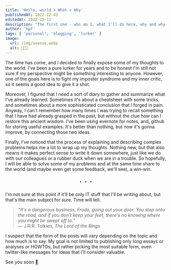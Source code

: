 ```yaml
---
title: 'Hello, world × What × Why'
publishedAt: 2022-12-03
editedAt: 2022-12-11
description: "The first one - who am I, what I'll do here, why and why so late"
author: 'kpf'
tags: [ 'personal', 'blogging', 'lurker' ]
image:
  url: /img/avenue.webp
  alt: 🧳🧳🧳
---
```


The time has come, and I decided to finally expose some of my thoughts to the world. I've been a pure lurker for years and to be honest I'm still not sure if my
perspective might be something interesting to anyone. However, one of the goals here is to fight my imposter syndrome and my inner critic, so it seems a good
idea to give it a shot.

Moreover, I figured that I need a sort of diary to gather and summarize what I've already learned. Sometimes it's about a cheatsheet with some tricks, and
sometimes about a more sophisticated conclusion that I forged in pain. Anyway, I can't remember how many times I was trying to recall something that I have had
already grasped in the past, but without the clue how can I restore this ancient wisdom. I've been using evernote for notes, and, github for storing useful
examples. It's better than nothing, but now it's gonna improve, by connecting those two ideas.

Finally, I've noticed that the process of explaining and describing complex problems helps me a lot to wrap up my thoughts. Nothing new, but that also means it
makes perfect sense to write it down somewhere, just like we do with our colleagues or a rubber duck when we are in a trouble. So hopefully, I will be able to
solve some of my problems and at the same time share to the world (and maybe even get some feedback, we'll see), a win-win.

<div style="text-align: center; font-size: 2em"> · · · </div>

I'm not sure at this point if it'll be only IT stuff that I'll be writing about, but that's the main subject for sure. Time will tell.

> _“It's a dangerous business, Frodo, going out your door. You step onto the road, and if you don't keep your feet, there's no knowing where you might be swept
off to.”_  
> ― J.R.R. Tolkien, _The Lord of the Rings_

I suspect that the form of the posts will vary depending on the topic and how much is to say. My goal is not limited to publishing only long essays or analyses
or HOWTOs, but rather picking the most suitable form, even twitter-like messages for ideas that I'll consider valuable.

See you soon 🖖
